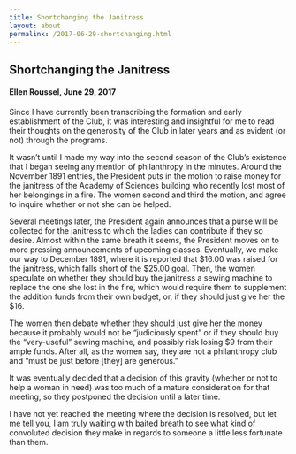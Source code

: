 ```yaml
---
title: Shortchanging the Janitress
layout: about
permalink: /2017-06-29-shortchanging.html
---
```


## Shortchanging the Janitress
#### Ellen Roussel, June 29, 2017

Since I have currently been transcribing the formation and early establishment of the Club, it was interesting and insightful for me to read their thoughts on the generosity of the Club in later years and as evident (or not) through the programs.

It wasn’t until I made my way into the second season of the Club’s existence that I began seeing any mention of philanthropy in the minutes. Around the November 1891 entries, the President puts in the motion to raise money for the janitress of the Academy of Sciences building who recently lost most of her belongings in a fire. The women second and third the motion, and agree to inquire whether or not she can be helped.

Several meetings later, the President again announces that a purse will be collected for the janitress to which the ladies can contribute if they so desire. Almost within the same breath it seems, the President moves on to more pressing announcements of upcoming classes. Eventually, we make our way to December 1891, where it is reported that $16.00 was raised for the janitress, which falls short of the $25.00 goal. Then, the women speculate on whether they should buy the janitress a sewing machine to replace the one she lost in the fire, which would require them to supplement the addition funds from their own budget, or, if they should just give her the $16.

The women then debate whether they should just give her the money because it probably would not be “judiciously spent” or if they should buy the “very-useful” sewing machine, and possibly risk losing $9 from their ample funds. After all, as the women say, they are not a philanthropy club and “must be just before [they] are generous.”

It was eventually decided that a decision of this gravity (whether or not to help a woman in need) was too much of a mature consideration for that meeting, so they postponed the decision until a later time.

I have not yet reached the meeting where the decision is resolved, but let me tell you, I am truly waiting with baited breath to see what kind of convoluted decision they make in regards to someone a little less fortunate than them.
